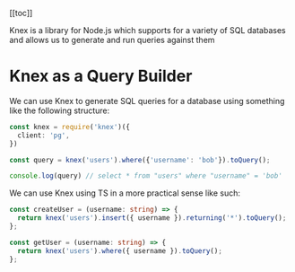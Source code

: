 [[toc]]

Knex is a library for Node.js which supports for a variety of SQL databases and allows us to generate and run queries against them

# Knex as a Query Builder

We can use Knex to generate SQL queries for a database using something like the following structure:

```ts
const knex = require('knex')({
  client: 'pg',
})

const query = knex('users').where({'username': 'bob'}).toQuery();

console.log(query) // select * from "users" where "username" = 'bob'
```

We can use Knex using TS in a more practical sense like such:

```ts
const createUser = (username: string) => {
  return knex('users').insert({ username }).returning('*').toQuery();
};

const getUser = (username: string) => {
  return knex('users').where({ username }).toQuery();
};
```